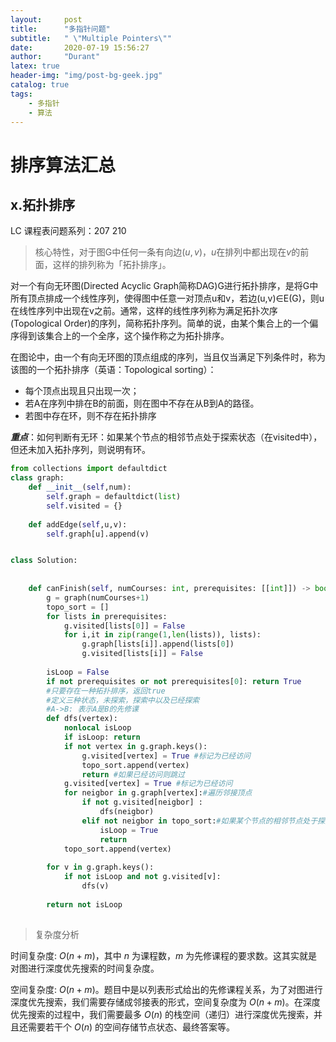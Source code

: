 ```yaml
---
layout:     post
title:      "多指针问题"
subtitle:   " \"Multiple Pointers\""
date:       2020-07-19 15:56:27
author:     "Durant"
latex: true
header-img: "img/post-bg-geek.jpg"
catalog: true
tags:
    - 多指针
    - 算法
---
```




# 排序算法汇总











## x.拓扑排序

LC 课程表问题系列：207 210

> 核心特性，对于图G中任何一条有向边$(u,v)$，$u$在排列中都出现在$v$的前面，这样的排列称为「拓扑排序」。

对一个有向无环图(Directed Acyclic Graph简称DAG)G进行拓扑排序，是将G中所有顶点排成一个线性序列，使得图中任意一对顶点u和v，若边(u,v)∈E(G)，则u在线性序列中出现在v之前。通常，这样的线性序列称为满足拓扑次序(Topological Order)的序列，简称拓扑序列。简单的说，由某个集合上的一个偏序得到该集合上的一个全序，这个操作称之为拓扑排序。

在图论中，由一个有向无环图的顶点组成的序列，当且仅当满足下列条件时，称为该图的一个拓扑排序（英语：Topological sorting）：

- 每个顶点出现且只出现一次；
- 若A在序列中排在B的前面，则在图中不存在从B到A的路径。
- 若图中存在环，则不存在拓扑排序

***重点***：如何判断有无环：如果某个节点的相邻节点处于探索状态（在visited中），但还未加入拓扑序列，则说明有环。

```python
from collections import defaultdict
class graph:
    def __init__(self,num):
        self.graph = defaultdict(list)
        self.visited = {} 
    
    def addEdge(self,u,v):
        self.graph[u].append(v)


class Solution:
        
        
    def canFinish(self, numCourses: int, prerequisites: [[int]]) -> bool:
        g = graph(numCourses+1)   
        topo_sort = []
        for lists in prerequisites:
            g.visited[lists[0]] = False
            for i,it in zip(range(1,len(lists)), lists):
                g.graph[lists[i]].append(lists[0])
                g.visited[lists[i]] = False
                
        isLoop = False
        if not prerequisites or not prerequisites[0]: return True
        #只要存在一种拓扑排序，返回true
        #定义三种状态，未探索，探索中以及已经探索
        #A->B: 表示A是B的先修课
        def dfs(vertex):
            nonlocal isLoop
            if isLoop: return
            if not vertex in g.graph.keys():
                g.visited[vertex] = True #标记为已经访问
                topo_sort.append(vertex)
                return #如果已经访问则跳过
            g.visited[vertex] = True #标记为已经访问
            for neigbor in g.graph[vertex]:#遍历邻接顶点
                if not g.visited[neigbor] :
                    dfs(neigbor)
                elif not neigbor in topo_sort:#如果某个节点的相邻节点处于探索状态（在visited中），但还未加入拓扑序列，则说明有环
                    isLoop = True
                    return 
            topo_sort.append(vertex)
        
        for v in g.graph.keys():
            if not isLoop and not g.visited[v]:
                dfs(v)
                
        return not isLoop
    
```

> 复杂度分析

时间复杂度: $O(n+m)$，其中 $n$ 为课程数，$m$ 为先修课程的要求数。这其实就是对图进行深度优先搜索的时间复杂度。

空间复杂度: $O(n+m)$。题目中是以列表形式给出的先修课程关系，为了对图进行深度优先搜索，我们需要存储成邻接表的形式，空间复杂度为 $O(n+m)$。在深度优先搜索的过程中，我们需要最多 $O(n)$ 的栈空间（递归）进行深度优先搜索，并且还需要若干个 $O(n)$ 的空间存储节点状态、最终答案等。
